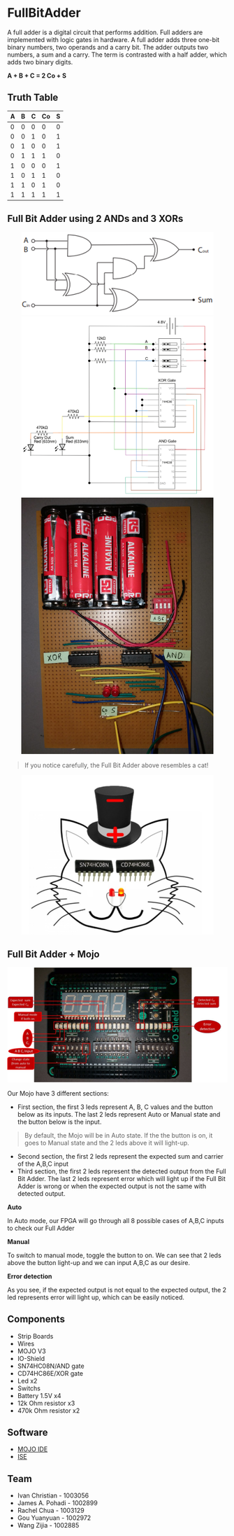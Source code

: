 # FullBitAdder

A full adder is a digital circuit that performs addition. Full adders are implemented with logic gates in hardware. A full adder adds three one-bit binary numbers, two operands and a carry bit. The adder outputs two numbers, a sum and a carry. The term is contrasted with a half adder, which adds two binary digits.

**A + B + C = 2  Co + S**

## Truth Table

A | B | C | Co | S
------------ | ------------- | ------------- | ------------- | -------------
0 | 0 | 0 | 0 | 0
0 | 0 | 1 | 0 | 1
0 | 1 | 0 | 0 | 1
0 | 1 | 1 | 1 | 0
1 | 0 | 0 | 0 | 1
1 | 0 | 1 | 1 | 0
1 | 1 | 0 | 1 | 0
1 | 1 | 1 | 1 | 1

## Full Bit Adder using 2 ANDs and 3 XORs
<p align='center'>  
  <img src='images/gates.png' width='440'/>
  <img src='images/SchematicDiagram.png' width='440'/>
  <img src='images/fullbitadder.jpeg' width='440'/>
</p>

> If you notice carefully, the Full Bit Adder above resembles a cat!
<p align='center'>  
  <img src='images/Cat.png' width='440'/>
</p>

## Full Bit Adder + Mojo

![MOJO](images/MOJO.jpeg)

Our Mojo have 3 different sections:
* First section, the first 3 leds represent A, B, C values and the button below as its inputs. The last 2 leds represent Auto or Manual state and the button below is the input.
> By default, the Mojo will be in Auto state. If the the button is on, it goes to Manual state and the 2 leds above it will light-up.
* Second section, the first 2 leds represent the expected sum and carrier of the A,B,C input
* Third section, the first 2 leds represent the detected output from the Full Bit Adder. The last 2 leds represent error which will light up if the Full Bit Adder is wrong or when the expected output is not the same with detected output.


**Auto**

In Auto mode, our FPGA will go through all 8 possible cases of A,B,C inputs to check our Full Adder


**Manual**

To switch to manual mode, toggle the button to on. We can see that 2 leds above the button light-up and we can input A,B,C as our desire.


**Error detection**

As you see, if the expected output is not equal to the expected output, the 2 led represents error will light up, which can be easily noticed.

## Components
* Strip Boards
* Wires
* MOJO V3
* IO-Shield
* SN74HC08N/AND gate
* CD74HC86E/XOR gate
* Led x2
* Switchs
* Battery 1.5V x4
* 12k Ohm resistor x3
* 470k Ohm resistor x2


## Software
* [MOJO IDE](https://alchitry.com/pages/mojo-ide)
* [ISE](https://alchitry.com/pages/installing-ise)

## Team
* Ivan Christian - 1003056
* James A. Pohadi - 1002899
* Rachel Chua - 1003129
* Gou Yuanyuan - 1002972
* Wang Zijia - 1002885

